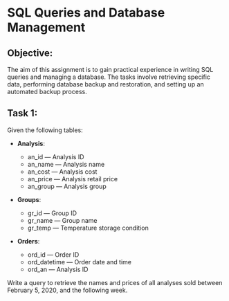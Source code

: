 # SQL Queries and Database Management

## Objective:
The aim of this assignment is to gain practical experience in writing SQL queries and managing a database. The tasks involve retrieving specific data, performing database backup and restoration, and setting up an automated backup process.

## Task 1:

Given the following tables:
- **Analysis**:
  - an_id — Analysis ID
  - an_name — Analysis name
  - an_cost — Analysis cost
  - an_price — Analysis retail price
  - an_group — Analysis group

- **Groups**:
  - gr_id — Group ID
  - gr_name — Group name
  - gr_temp — Temperature storage condition

- **Orders**:
  - ord_id — Order ID
  - ord_datetime — Order date and time
  - ord_an — Analysis ID

Write a query to retrieve the names and prices of all analyses sold between February 5, 2020, and the following week.